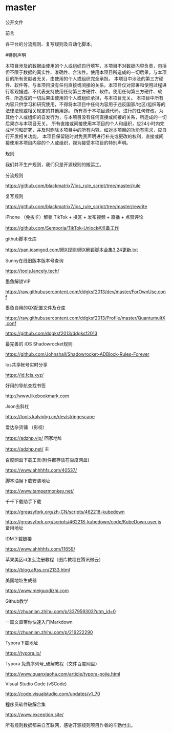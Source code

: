# master
公开文件

前言

各平台的分流规则、复写规则及自动化脚本。

#特别声明

本项目涉及的数据由使用的个人或组织自行填写，本项目不对数据内容负责，包括但不限于数据的真实性、准确性、合法性。使用本项目所造成的一切后果，与本项目的所有贡献者无关，由使用的个人或组织完全承担。
本项目中涉及的第三方硬件、软件等，与本项目没有任何直接或间接的关系。本项目仅对部署和使用过程进行客观描述，不代表支持使用任何第三方硬件、软件。使用任何第三方硬件、软件，所造成的一切后果由使用的个人或组织承担，与本项目无关。
本项目中所有内容只供学习和研究使用，不得将本项目中任何内容用于违反国家/地区/组织等的法律法规或相关规定的其他用途。
所有基于本项目源代码，进行的任何修改，为其他个人或组织的自发行为，与本项目没有任何直接或间接的关系，所造成的一切后果亦与本项目无关。
所有直接或间接使用本项目的个人和组织，应24小时内完成学习和研究，并及时删除本项目中的所有内容。如对本项目的功能有需求，应自行开发相关功能。
本项目保留随时对免责声明进行补充或更改的权利，直接或间接使用本项目内容的个人或组织，视为接受本项目的特别声明。

规则

我们并不生产规则，我们只是开源规则的搬运工。

分流规则

https://github.com/blackmatrix7/ios_rule_script/tree/master/rule

复写规则

https://github.com/blackmatrix7/ios_rule_script/tree/master/rewrite


iPhone （免拔卡）解锁 TikTok + 换区 + 发布视频 + 直播 + 点赞评论


https://github.com/Semporia/TikTok-Unlock#准备工作


github脚本仓库

https://pan.iosmgod.com/圈X规则/圈X解锁脚本合集3.24更新.txt


Sunny在线旧版本版本号查询

https://tools.lancely.tech/

墨鱼解锁VIP

https://raw.githubusercontent.com/ddgksf2013/dev/master/ForOwnUse.conf


墨鱼自用的QX配置文件及仓库

https://raw.githubusercontent.com/ddgksf2013/Profile/master/QuantumultX.conf

https://github.com/ddgksf2013/ddgksf2013


最完善的 iOS Shadowrocket规则

https://github.com/Johnshall/Shadowrocket-ADBlock-Rules-Forever


Ios共享帐号实时分享


https://id.fcjs.xyz/


好用的导航查找书签

http://www.likebookmark.com


Json去斜杠

https://tools.kalvinbg.cn/dev/stringescape


爱达杂货铺 （影视）

https://adzhp.vip/  回家地址

https://adzhp.net/  主

百度网盘下载工具(附件都存放在百度网盘)

https://www.ahhhhfs.com/40537/



脚本油猴下载安装地址 

https://www.tampermonkey.net/

千千下载助手下载

https://greasyfork.org/zh-CN/scripts/462218-kubedown

https://greasyfork.org/scripts/462218-kubedown/code/KubeDown.user.js  备用地址

IDM下载链接

https://www.ahhhhfs.com/11659/


苹果美区id怎么注册教程（图片教程在腾讯微云）

https://blog.aftss.cn/2133.html

美国地址生成器

https://www.meiguodizhi.com


Github教学

https://zhuanlan.zhihu.com/p/337959303?utm_id=0

一篇文章带你快速入门Markdown

https://zhuanlan.zhihu.com/p/216222290

Typora下载地址

https://typora.io/

Typora 免费序列号_破解教程（文件百度网盘）

https://www.quanxiaoha.com/article/typora-pojie.html

Visual Studio Code (vSCode)

https://code.visualstudio.com/updates/v1_70




程序员软件破解合集

https://www.exception.site/




所有规则数据都来自互联网，感谢开源规则项目作者的辛勤付出。

